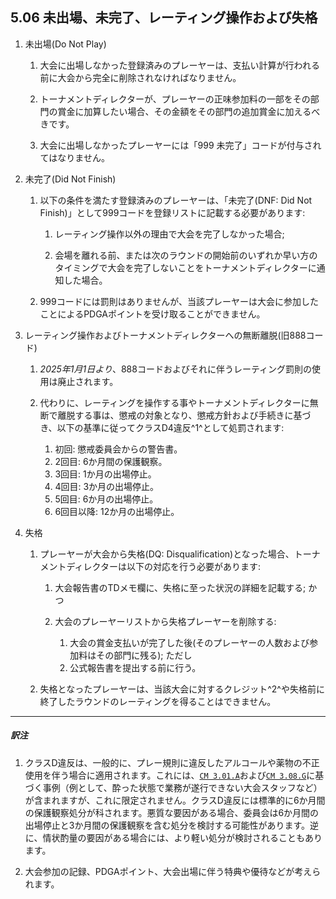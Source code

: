 ## 5.06 未出場、未完了、レーティング操作および失格

1. 未出場(Do Not Play)

    1. 大会に出場しなかった登録済みのプレーヤーは、支払い計算が行われる前に大会から完全に削除されなければなりません。

    1. トーナメントディレクターが、プレーヤーの正味参加料の一部をその部門の賞金に加算したい場合、その金額をその部門の追加賞金に加えるべきです。

    1. 大会に出場しなかったプレーヤーには「999 未完了」コードが付与されてはなりません。

1. 未完了(Did Not Finish)

    1. 以下の条件を満たす登録済みのプレーヤーは、「未完了(DNF: Did Not Finish)」として999コードを登録リストに記載する必要があります:

        1. レーティング操作以外の理由で大会を完了しなかった場合;

        1. 会場を離れる前、または次のラウンドの開始前のいずれか早い方のタイミングで大会を完了しないことをトーナメントディレクターに通知した場合。

    1. 999コードには罰則はありませんが、当該プレーヤーは大会に参加したことによるPDGAポイントを受け取ることができません。

1. レーティング操作およびトーナメントディレクターへの無断離脱(旧888コード)

    1. *2025年1月1日より*、888コードおよびそれに伴うレーティング罰則の使用は廃止されます。

    1. 代わりに、レーティングを操作する事やトーナメントディレクターに無断で離脱する事は、懲戒の対象となり、懲戒方針および手続きに基づき、以下の基準に従ってクラスD4違反^1^として処罰されます:

        1. 初回: 懲戒委員会からの警告書。
        1. 2回目: 6か月間の保護観察。
        1. 3回目: 1か月の出場停止。
        1. 4回目: 3か月の出場停止。
        1. 5回目: 6か月の出場停止。
        1. 6回目以降: 12か月の出場停止。

1. 失格

    1. プレーヤーが大会から失格(DQ: Disqualification)となった場合、トーナメントディレクターは以下の対応を行う必要があります:

        1. 大会報告書のTDメモ欄に、失格に至った状況の詳細を記載する; かつ

        1. 大会のプレーヤーリストから失格プレーヤーを削除する:

            1. 大会の賞金支払いが完了した後(そのプレーヤーの人数および参加料はその部門に残る); ただし
            1. 公式報告書を提出する前に行う。

    1. 失格となったプレーヤーは、当該大会に対するクレジット^2^や失格前に終了したラウンドのレーティングを得ることはできません。

___
##### 訳注

1. クラスD違反は、一般的に、プレー規則に違反したアルコールや薬物の不正使用を伴う場合に適用されます。これには、[`CM 3.01.A`](#一般事項-1)および[`CM 3.08.G`](#トーナメントディレクターの権利と責任)に基づく事例（例として、酔った状態で業務が遂行できない大会スタッフなど）が含まれますが、これに限定されません。クラスD違反には標準的に6か月間の保護観察処分が科されます。悪質な要因がある場合、委員会は6か月間の出場停止と3か月間の保護観察を含む処分を検討する可能性があります。逆に、情状酌量の要因がある場合には、より軽い処分が検討されることもあります。

1. 大会参加の記録、PDGAポイント、大会出場に伴う特典や優待などが考えられます。
